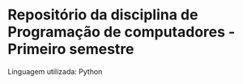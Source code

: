 # Repositório da disciplina de Programação de computadores - Primeiro semestre
 Linguagem utilizada: Python
